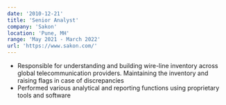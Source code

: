 ```yaml
---
date: '2010-12-21'
title: 'Senior Analyst'
company: 'Sakon'
location: 'Pune, MH'
range: 'May 2021 - March 2022'
url: 'https://www.sakon.com/'
---
```

- Responsible for understanding and building wire-line inventory across global telecommunication providers. Maintaining the inventory and raising flags in case of discrepancies
- Performed various analytical and reporting functions using proprietary tools and software
